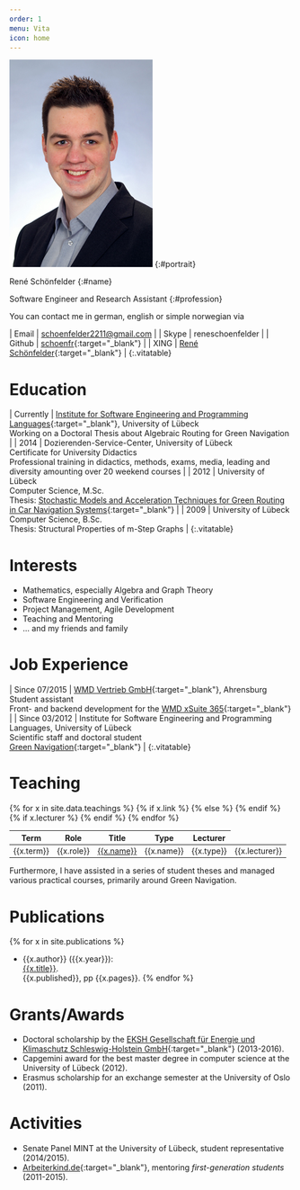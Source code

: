 ```yaml
---
order: 1
menu: Vita
icon: home
---
```


<div class="cvtitle" markdown="1">

![René Schönfelder](../img/portrait.jpg)
{:#portrait}

René Schönfelder
{:#name}

Software&nbsp;Engineer&nbsp;and Research&nbsp;Assistant
{:#profession}

</div>

You can contact me in german, english or simple norwegian via

| Email  | [schoenfelder2211@gmail.com](mailto:schoenfelder2211@gmail.com) |
| Skype  | reneschoenfelder |
| Github | [schoenfr](http://github.com/schoenfr){:target="_blank"} |
| XING | [René Schönfelder](http://www.xing.com/profile/Rene_Schoenfelder3){:target="_blank"} |
{:.vitatable}

# <iron-icon icon="social:school" /> Education

| Currently | [Institute for Software Engineering and Programming Languages](https://www.isp.uni-luebeck.de/){:target="_blank"}, University of Lübeck <br> Working on a Doctoral Thesis about Algebraic Routing for Green Navigation |
| 2014 | Dozierenden-Service-Center, University of Lübeck <br> Certificate for University Didactics <br> Professional training in didactics, methods, exams, media, leading and diversity amounting over 20 weekend courses |
| 2012 | University of Lübeck <br> Computer Science, M.Sc. <br> Thesis: [Stochastic Models and Acceleration Techniques for Green Routing in Car Navigation Systems](http://rene.odyne.net/resources/ma_schoenfelder.pdf){:target="_blank"} |
| 2009 | University of Lübeck <br> Computer Science, B.Sc. <br> Thesis: Structural Properties of m-Step Graphs |
{:.vitatable}

# <iron-icon icon="favorite" /> Interests

- Mathematics, especially Algebra and Graph Theory
- Software Engineering and Verification
- Project Management, Agile Development
- Teaching and Mentoring
- ... and my friends and family

# <iron-icon icon="places:business-center" /> Job Experience

| Since 07/2015 | [WMD Vertrieb GmbH](http://www.wmd.de/){:target="_blank"}, Ahrensburg <br> Student assistant <br> Front- and backend development for the [WMD xSuite 365](http://www.wmd.de/dyn/epctrl/mod/wmd000224/cat/wmd000439/pri/wmd){:target="_blank"} |
| Since 03/2012 | Institute for Software Engineering and Programming Languages, University of Lübeck <br> Scientific staff and doctoral student <br> [Green Navigation](http://www.isp.uni-luebeck.de/research/projects/green-navigation){:target="_blank"} |
{:.vitatable}

# <iron-icon icon="communication:forum" /> Teaching

<table class="responsive" style="width: 100%">
<thead>
  <tr>
    <th>Term</th>
    <th>Role</th>
    <th>Title</th>
    <th>Type</th>
    <th>Lecturer</th>
  </tr> 
</thead>
<tbody>
{% for x in site.data.teachings %}
<tr>
  <td label="Term" style="white-space: nowrap;">{{x.term}}</td>
  <td label="Role">{{x.role}}</td>
  {% if x.link %}
  <td label="Title"><a href="{{x.link}}" target="_blank">{{x.name}}</a></td>
  {% else %}
  <td label="Title">{{x.name}}</td>
  {% endif %}
  <td label="Type">{{x.type}}</td>
  {% if x.lecturer %}
  <td label="Lecturer">{{x.lecturer}}</td>
  {% endif %}
</tr>
{% endfor %}
</tbody>
</table>

Furthermore, I have assisted in a series of student theses and managed various practical courses, primarily around Green Navigation.

# <iron-icon icon="maps:local-library" /> Publications

{% for x in site.publications %}
- {{x.author}} ({{x.year}}): <br> <a href="{{x.link}}" target="_blank">{{x.title}}</a>. <br> {{x.published}}, pp {{x.pages}}.
{% endfor %}

# <iron-icon icon="grade" /> Grants/Awards

- Doctoral scholarship by the [EKSH Gesellschaft für Energie und Klimaschutz Schleswig-Holstein GmbH](http://eksh.org){:target="_blank"} (2013-2016).
- Capgemini award for the best master degree in computer science at the University of Lübeck (2012).
- Erasmus scholarship for an exchange semester at the University of Oslo (2011).

# <iron-icon icon="more-horiz" /> Activities

- Senate Panel MINT at the University of Lübeck, student representative (2014/2015).
- [Arbeiterkind.de](http://arbeiterkind.de){:target="_blank"}, mentoring *first-generation students* (2011-2015).
